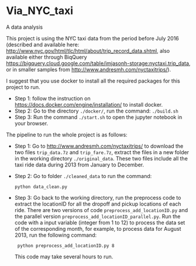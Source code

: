 # Via_NYC_taxi

A data analysis 

This project is using the NYC taxi data from the period before July 2016 (described and available here: http://www.nyc.gov/html/tlc/html/about/trip_record_data.shtml, also available either through BiqQuery https://bigquery.cloud.google.com/table/imjasonh-storage:nyctaxi.trip_data, or in smaller samples from http://www.andresmh.com/nyctaxitrips/).

I suggest that you use docker to install all the required packages for this project to run.
* Step 1: follow the instruction on https://docs.docker.com/engine/installation/ to install docker.
* Step 2: Go to the directory ```./docker/```, run the command:
``` ./build.sh ```
* Step 3: Run the command ```./start.sh``` to open the jupyter notebook in your browser.

The pipeline to run the whole project is as follows:

* Step 1: Go to http://www.andresmh.com/nyctaxitrips/ to download the two files ```trip_data.7z``` and ```trip_fare.7z```, extract the files in a new folder in the working directory ```./original_data```. These two files include all the taxi ride data during 2013 from January to December.
* Step 2: Go to folder ```./cleaned_data``` to run the command:

  ```python data_clean.py```
* Step 3: Go back to the working directory, run the preprocess code to extract the locationID for all the dropoff and pickup locations of each ride. There are two versions of code ```preprocess_add_locationID.py``` and the parallel version ```preprocess_add_locationID_parallel.py```. Run the code with a input variable (integer from 1 to 12) to process the data set of the corresponding month, for example, to process data for August 2013, run the following command: 
  
  ``` python preprocess_add_locationID.py 8``` 
  
  This code may take several hours to run.




